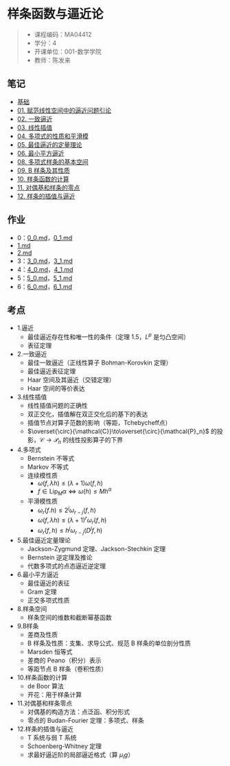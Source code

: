 # 样条函数与逼近论

> - 课程编码：MA04412
> - 学分：4
> - 开课单位：001-数学学院
> - 教师：陈发来

## 笔记

- [基础](notes/basic.md) 
- [01. 赋范线性空间中的逼近问题引论](notes/01_Introduction.md) 
- [02. 一致逼近](notes/02_UniformApprox.md) 
- [03. 线性插值](notes/03_LinearInterpolation.md) 
- [04. 多项式的性质和平滑模](notes/04_Polynomial.md) 
- [05. 最佳逼近的定量理论](notes/05_Quantify.md) 
- [06. 最小平方逼近](notes/06_MinSquare.md) 
- [08. 多项式样条的基本空间](notes/08_PolynomialSpline.md) 
- [09. B 样条及其性质](notes/09_BSpline.md) 
- [10. 样条函数的计算](notes/10_CalSpline.md) 
- [11. 对偶基和样条的零点](notes/11_ReciprocalZero.md) 
- [12. 样条的插值与逼近](notes/12_SplineFit.md) 

## 作业

- 0：[0_0.md](homeworks/0_0.md)，[0_1.md](homeworks/0_1.md) 
- [1.md](homeworks/1.md) 
- [2.md](homeworks/2.md) 
- 3：[3_0.md](homeworks/3_0.md)，[3_1.md](homeworks/3_1.md) 
- 4：[4_0.md](homeworks/4_0.md)，[4_1.md](homeworks/4_1.md) 
- 5：[5_0.md](homeworks/5_0.md)，[5_1.md](homeworks/5_1.md) 
- 6：[6_0.md](notes/6_0.md)，[6_1.md](notes/6_1.md) 

## 考点

- 1.逼近
  - 最佳逼近存在性和唯一性的条件（定理 1.5，$L^p$ 是匀凸空间）
  - 表征定理
- 2.一致逼近
  - 最佳一致逼近（正线性算子 Bohman-Korovkin 定理）
  - 最佳逼近表征定理
  - Haar 空间及其逼近（交错定理）
  - Haar 空间的等价表达
- 3.线性插值
  - 线性插值问题的正确性
  - 双正交化，插值解在双正交化后的基下的表达
  - 插值节点对算子范数的影响（等距，Tchebycheff点）
  - $\overset{\circ}{\mathcal{C}}\to\overset{\circ}{\mathcal{P}_n}$ 的投影，$\mathcal{C}\to\mathcal{P}_n$ 的线性投影算子的下界
- 4.多项式
  - Bernstein 不等式
  - Markov 不等式
  - 连续模性质
    - $\omega(f,\lambda h)\le (\lambda+1)\omega(f,h)$ 
    - $f\in \text{Lip}_M\alpha \Leftrightarrow \omega(h)\le Mh^\alpha$ 
  - 平滑模性质
    - $\omega_r(f.h)\le 2^j\omega_{r-j}(f,h)$ 
    - $\omega(f,\lambda h)\le (\lambda+1)^r\omega_r(f,h)$ 
    - $\omega_r(f,h)\le h^j\omega_{r-j}(D^{j}f,h)$ 
- 5.最佳逼近定量理论
  - Jackson-Zygmund 定理、Jackson-Stechkin 定理
  - Bernstein 逆定理及推论
  - 代数多项式的点态逼近逆定理
- 6.最小平方逼近
  - 最佳逼近的表征
  - Gram 定理
  - 正交多项式性质
- 8.样条空间
  - 样条空间的维数和截断幂基函数
- 9.B样条
  - 差商及性质
  - B 样条及性质：支集、求导公式、规范 B 样条的单位剖分性质
  - Marsden 恒等式
  - 差商的 Peano（积分）表示
  - 等距节点 B 样条（卷积性质）
- 10.样条函数的计算
  - de Boor 算法
  - 开花：用于样条计算
- 11.对偶基和样条零点
  - 对偶基的构造方法：点泛函、积分形式
  - 零点的 Budan-Fourier 定理：多项式、样条
- 12.样条的插值与逼近
  - T 系统与弱 T 系统
  - Schoenberg-Whitney 定理
  - 求最好逼近阶的局部逼近格式（算 $\mu_{i}g$）

